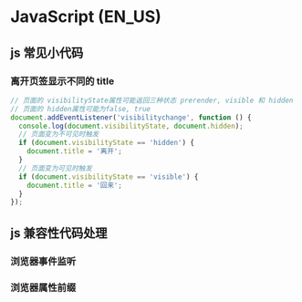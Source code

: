 # JavaScript (EN_US)

## js 常见小代码

### 离开页签显示不同的 title

```js
// 页面的 visibilityState属性可能返回三种状态 prerender, visible 和 hidden
// 页面的 hidden属性可能为false, true
document.addEventListener('visibilitychange', function () {
  console.log(document.visibilityState, document.hidden);
  // 页面变为不可见时触发
  if (document.visibilityState == 'hidden') {
    document.title = '离开';
  }
  // 页面变为可见时触发
  if (document.visibilityState == 'visible') {
    document.title = '回来';
  }
});
```

## js 兼容性代码处理

### 浏览器事件监听

### 浏览器属性前缀
